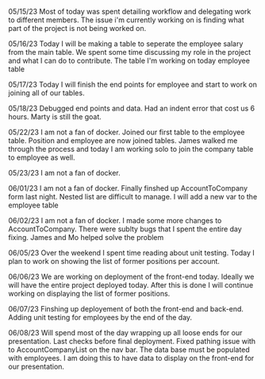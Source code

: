 05/15/23
Most of today was spent detailing workflow and delegating work to different members. The issue i'm currently working on is finding what part of the project is not being worked on.

05/16/23
Today I will be making a table to seperate the employee salary from the main table. We spent some time discussing my role in the project and what I can do to contribute. The table I'm working on today employee table

05/17/23
Today I will finish the end points for employee and start to work on joining all of our tables.

05/18/23
Debugged end points and data. Had an indent error that cost us 6 hours. Marty is still the goat.

05/22/23
I am not a fan of docker.
Joined our first table to the employee table. Position and employee are now joined tables. James walked me through the process and today I am working solo to join the company table to employee as well.

05/23/23
I am not a fan of docker.

06/01/23
I am not a fan of docker.
Finally finshed up AccountToCompany form last night. Nested list are difficult to manage. I will add a new var to the employee table

06/02/23
I am not a fan of docker.
I made some more changes to AccountToCompany. There were sublty bugs that I spent the entire day fixing. James and Mo helped solve the problem

06/05/23
Over the weekend I spent time reading about unit testing. Today I plan to work on showing the list of former positions per account.

06/06/23
We are working on deployment of the front-end today. Ideally we will have the entire project deployed today. After this is done I will continue working on displaying the list of former positions.

06/07/23
Finshing up deployement of both the front-end and back-end. Adding unit testing for employees by the end of the day.

06/08/23
Will spend most of the day wrapping up all loose ends for our presentation. Last checks before final deployment. Fixed pathing issue with to AccountCompanyList on the nav bar. The data base must be populated with employees. I am doing this to have data to display on the front-end for our presentation.
